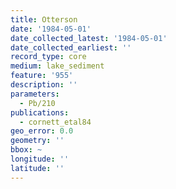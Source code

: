 ```yaml
---
title: Otterson
date: '1984-05-01'
date_collected_latest: '1984-05-01'
date_collected_earliest: ''
record_type: core
medium: lake_sediment
feature: '955'
description: ''
parameters:
  - Pb/210
publications:
  - cornett_etal84
geo_error: 0.0
geometry: ''
bbox: ~
longitude: ''
latitude: ''
---
```


